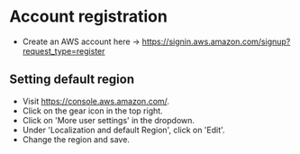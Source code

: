 # Account registration

- Create an AWS account here -> https://signin.aws.amazon.com/signup?request_type=register

## Setting default region

- Visit https://console.aws.amazon.com/.
- Click on the gear icon in the top right.
- Click on 'More user settings' in the dropdown.
- Under 'Localization and default Region', click on 'Edit'.
- Change the region and save.
